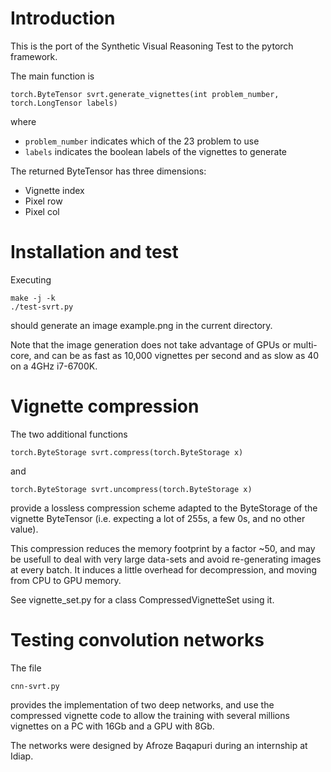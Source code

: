 # Introduction #

This is the port of the Synthetic Visual Reasoning Test to the pytorch
framework.

The main function is

```
torch.ByteTensor svrt.generate_vignettes(int problem_number, torch.LongTensor labels)
```

where

 * `problem_number` indicates which of the 23 problem to use
 * `labels` indicates the boolean labels of the vignettes to generate

The returned ByteTensor has three dimensions:

 * Vignette index
 * Pixel row
 * Pixel col

# Installation and test #

Executing

```
make -j -k
./test-svrt.py
```

should generate an image example.png in the current directory.

Note that the image generation does not take advantage of GPUs or
multi-core, and can be as fast as 10,000 vignettes per second and as
slow as 40 on a 4GHz i7-6700K.

# Vignette compression #

The two additional functions

```
torch.ByteStorage svrt.compress(torch.ByteStorage x)
```

and

```
torch.ByteStorage svrt.uncompress(torch.ByteStorage x)
```

provide a lossless compression scheme adapted to the ByteStorage of
the vignette ByteTensor (i.e. expecting a lot of 255s, a few 0s, and
no other value).

This compression reduces the memory footprint by a factor ~50, and may
be usefull to deal with very large data-sets and avoid re-generating
images at every batch. It induces a little overhead for decompression,
and moving from CPU to GPU memory.

See vignette_set.py for a class CompressedVignetteSet using it.

# Testing convolution networks #

The file

```
cnn-svrt.py
```

provides the implementation of two deep networks, and use the
compressed vignette code to allow the training with several millions
vignettes on a PC with 16Gb and a GPU with 8Gb.

The networks were designed by Afroze Baqapuri during an internship at
Idiap.
